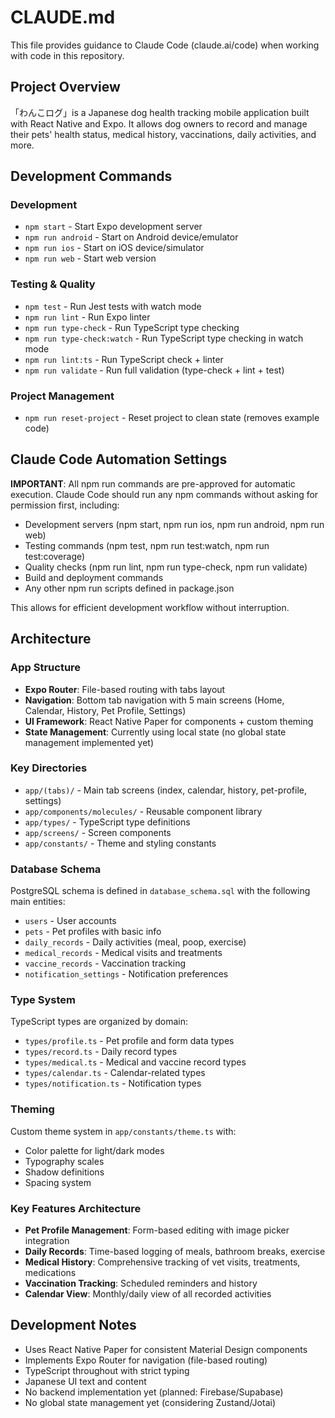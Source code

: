 # CLAUDE.md

This file provides guidance to Claude Code (claude.ai/code) when working with code in this repository.

## Project Overview

「わんこログ」is a Japanese dog health tracking mobile application built with React Native and Expo. It allows dog owners to record and manage their pets' health status, medical history, vaccinations, daily activities, and more.

## Development Commands

### Development
- `npm start` - Start Expo development server
- `npm run android` - Start on Android device/emulator
- `npm run ios` - Start on iOS device/simulator  
- `npm run web` - Start web version

### Testing & Quality
- `npm test` - Run Jest tests with watch mode
- `npm run lint` - Run Expo linter
- `npm run type-check` - Run TypeScript type checking
- `npm run type-check:watch` - Run TypeScript type checking in watch mode
- `npm run lint:ts` - Run TypeScript check + linter
- `npm run validate` - Run full validation (type-check + lint + test)

### Project Management
- `npm run reset-project` - Reset project to clean state (removes example code)

## Claude Code Automation Settings

**IMPORTANT**: All npm run commands are pre-approved for automatic execution. Claude Code should run any npm commands without asking for permission first, including:
- Development servers (npm start, npm run ios, npm run android, npm run web)
- Testing commands (npm test, npm run test:watch, npm run test:coverage)
- Quality checks (npm run lint, npm run type-check, npm run validate)
- Build and deployment commands
- Any other npm run scripts defined in package.json

This allows for efficient development workflow without interruption.

## Architecture

### App Structure
- **Expo Router**: File-based routing with tabs layout
- **Navigation**: Bottom tab navigation with 5 main screens (Home, Calendar, History, Pet Profile, Settings)
- **UI Framework**: React Native Paper for components + custom theming
- **State Management**: Currently using local state (no global state management implemented yet)

### Key Directories
- `app/(tabs)/` - Main tab screens (index, calendar, history, pet-profile, settings)
- `app/components/molecules/` - Reusable component library
- `app/types/` - TypeScript type definitions
- `app/screens/` - Screen components
- `app/constants/` - Theme and styling constants

### Database Schema
PostgreSQL schema is defined in `database_schema.sql` with the following main entities:
- `users` - User accounts
- `pets` - Pet profiles with basic info
- `daily_records` - Daily activities (meal, poop, exercise)
- `medical_records` - Medical visits and treatments
- `vaccine_records` - Vaccination tracking
- `notification_settings` - Notification preferences

### Type System
TypeScript types are organized by domain:
- `types/profile.ts` - Pet profile and form data types
- `types/record.ts` - Daily record types
- `types/medical.ts` - Medical and vaccine record types
- `types/calendar.ts` - Calendar-related types
- `types/notification.ts` - Notification types

### Theming
Custom theme system in `app/constants/theme.ts` with:
- Color palette for light/dark modes
- Typography scales
- Shadow definitions
- Spacing system

### Key Features Architecture
- **Pet Profile Management**: Form-based editing with image picker integration
- **Daily Records**: Time-based logging of meals, bathroom breaks, exercise
- **Medical History**: Comprehensive tracking of vet visits, treatments, medications
- **Vaccination Tracking**: Scheduled reminders and history
- **Calendar View**: Monthly/daily view of all recorded activities

## Development Notes

- Uses React Native Paper for consistent Material Design components
- Implements Expo Router for navigation (file-based routing)
- TypeScript throughout with strict typing
- Japanese UI text and content
- No backend implementation yet (planned: Firebase/Supabase)
- No global state management yet (considering Zustand/Jotai)